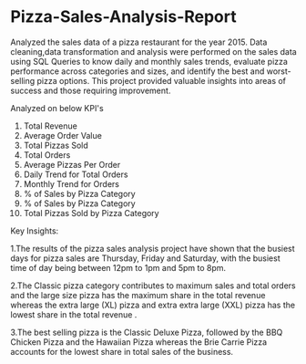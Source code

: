 # Pizza-Sales-Analysis-Report
Analyzed the sales data of a pizza restaurant for the year 2015.
Data cleaning,data transformation and analysis were performed on the sales data using SQL Queries to know daily and monthly sales trends, evaluate pizza performance across categories and sizes, and identify the best and worst-selling pizza options. This project provided valuable insights into areas of success and those requiring improvement.

Analyzed on below KPI's

1. Total Revenue
2. Average Order Value
3. Total Pizzas Sold
4. Total Orders
5. Average Pizzas Per Order
6. Daily Trend for Total Orders
7. Monthly Trend for Orders
8. % of Sales by Pizza Category
9. % of Sales by Pizza Category
10. Total Pizzas Sold by Pizza Category


Key Insights:

1.The results of the pizza sales analysis project have shown that the busiest days for pizza sales are Thursday, Friday and Saturday, with the busiest time of day being between 12pm to 1pm and 5pm to 8pm.

2.The Classic pizza category contributes to maximum sales and total orders and the large size pizza has the maximum share in the total revenue whereas the extra large (XL) pizza and extra extra large (XXL) pizza has the lowest share in the total revenue .

3.The best selling pizza is the Classic Deluxe Pizza, followed by the BBQ Chicken Pizza and the Hawaiian Pizza whereas the Brie Carrie Pizza accounts for the lowest share in total sales of the business.


